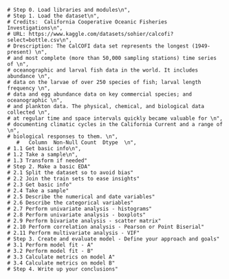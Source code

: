     # Step 0. Load libraries and modules\n",
    # Step 1. Load the dataset\n",
    # Credits:  California Cooperative Oceanic Fisheries Investigations\n",
    # URL: https://www.kaggle.com/datasets/sohier/calcofi?select=bottle.csv\n",
    # Drescription: The CalCOFI data set represents the longest (1949-present) \n",
    # and most complete (more than 50,000 sampling stations) time series of \n",
    # oceanographic and larval fish data in the world. It includes abundance \n",
    # data on the larvae of over 250 species of fish; larval length frequency \n",
    # data and egg abundance data on key commercial species; and oceanographic \n",
    # and plankton data. The physical, chemical, and biological data collected \n",
    # at regular time and space intervals quickly became valuable for \n",
    # documenting climatic cycles in the California Current and a range of \n",
    # biological responses to them. \n",
       #   Column  Non-Null Count  Dtype  \n",
    # 1.1 Get basic info\n",
    # 1.2 Take a sample\n",
    # 1.3 Transform if needed"
    # Step 2. Make a basic EDA"
    # 2.1 Split the dataset so to avoid bias"
    # 2.2 Join the train sets to ease insights"
    # 2.3 Get basic info"
    # 2.4 Take a sample"
    # 2.5 Describe the numerical and date variables"
    # 2.6 Describe the categorical variables"
    # 2.7 Perform univariate analysis - histograms"
    # 2.8 Perform univariate analysis - boxplots"
    # 2.9 Perform bivariate analysis - scatter matrix"
    # 2.10 Perform correlation analysis - Pearson or Point Biserial"
    # 2.11 Perform multivariate analysis - VIF"
    # Step 3. Create and evaluate model - Define your approach and goals"
    # 3.1 Perform model fit - A"
    # 3.2 Perform model fit - B"
    # 3.3 Calculate metrics on model A"
    # 3.4 Calculate metrics on model B"
    # Step 4. Write up your conclusions"
